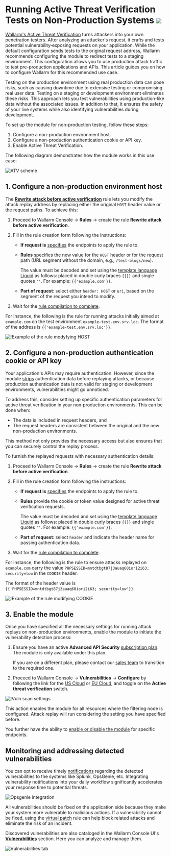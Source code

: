 # Running Active Threat Verification Tests on Non‑Production Systems <a href="../../../about-wallarm/subscription-plans/#waap-and-advanced-api-security"><img src="../../../images/api-security-tag.svg" style="border: none;"></a>

[Wallarm's Active Threat Verification](overview.md) turns attackers into your own penetration testers. After analyzing an attacker's request, it crafts and tests potential vulnerability‑exposing requests on your application. While the default configuration sends tests to the original request address, Wallarm recommends configuring the module to redirect tests to a staging environment. This configuration allows you to use production attack traffic to test pre-production applications and APIs. This article guides you on how to configure Wallarm for this recommended use case.

Testing on the production environment using real production data can pose risks, such as causing downtime due to extensive testing or compromising real user data. Testing on a staging or development environment eliminates these risks. This approach lets you test vulnerabilities using production-like data without the associated issues. In addition to that, it ensures the safety of your live systems while also identifying vulnerabilities during development.

To set up the module for non-production testing, follow these steps:

1. Configure a non-production environment host.
1. Configure a non-production authentication cookie or API key.
1. Enable Active Threat Verification.

The following diagram demonstrates how the module works in this use case:

![ATV scheme](../../images/vulnerability-detection/active-threat-verification-scheme-staging.png)

## 1. Configure a non-production environment host

The [**Rewrite attack before active verification**](modify-requests-before-replay.md) rule lets you modify the attack replay address by replacing either the original `HOST` header value or the request paths. To achieve this:

1. Proceed to Wallarm Console → **Rules** → create the rule **Rewrite attack before active verification**.
1. Fill in the rule creation form following the instructions:

      * **If request is** [specifies](../../user-guides/rules/add-rule.md#branch-description) the endpoints to apply the rule to.
      * **Rules** specifies the new value for the `HOST` header or for the request path (URL segment without the domain, e.g., `/test-blogs/new`).

        The value must be decoded and set using the [template language Liquid](https://shopify.github.io/liquid/) as follows: placed in double curly braces `{{}}` and single quotes `''`. For example: `{{'example.com'}}`.
      
      * **Part of request**: select either `header: HOST` or `uri`, based on the segment of the request you intend to modify.
1. Wait for the [rule compilation to complete](../../user-guides/rules/compiling.md).

For instance, the following is the rule for running attacks initially aimed at `example.com` on the test environment `example-test.env.srv.loc`. The format of the address is `{{'example-test.env.srv.loc'}}`.

![!Example of the rule modyfying HOST](../../images/user-guides/rules/rewrite-request-example-host.png)

## 2. Configure a non-production authentication cookie or API key

Your application's APIs may require authentication. However, since the module [strips](overview.md#test-request-security) authentication data before replaying attacks, or because production authentication data is not valid for staging or development environments, vulnerabilities might go unnoticed.

To address this, consider setting up specific authentication parameters for active threat verification in your non‑production environments. This can be done when:

* The data is included in request headers, and
* The request headers are consistent between the original and the new non-production environments.

This method not only provides the necessary access but also ensures that you can securely control the replay process.

To furnish the replayed requests with necessary authentication details:

1. Proceed to Wallarm Console → **Rules** → create the rule **Rewrite attack before active verification**.
1. Fill in the rule creation form following the instructions:

    * **If request is** [specifies](../../user-guides/rules/add-rule.md#branch-description) the endpoints to apply the rule to.
    * **Rules** provide the cookie or token value designed for active threat verification requests.

        The value must be decoded and set using the [template language Liquid](https://shopify.github.io/liquid/) as follows: placed in double curly braces `{{}}` and single quotes `''`. For example: `{{'example.com'}}`.

    * **Part of request**: select `header` and indicate the header name for passing authentication data.
1. Wait for the [rule compilation to complete](../../user-guides/rules/compiling.md).

For instance, the following is the rule to ensure attacks replayed on `example.com` carry the value `PHPSESSID=mntdtbgt87j3auaq60iori2i63; security=low` in the `COOKIE` header.

The format of the header value is `{{'PHPSESSID=mntdtbgt87j3auaq60iori2i63; security=low'}}`.

![!Example of the rule modifying COOKIE](../../images/user-guides/rules/rewrite-request-example-cookie.png)

## 3. Enable the module

Once you have specified all the necessary settings for running attack replays on non-production environments, enable the module to initiate the vulnerability detection process:

1. Ensure you have an active **Advanced API Security** [subscription plan](../../about-wallarm/subscription-plans.md#subscription-plans). The module is only available under this plan.

    If you are on a different plan, please contact our [sales team](mailto:sales@wallarm.com) to transition to the required one.
1. Proceed to Wallarm Console → **Vulnerabilities** → **Configure** by following the link for the [US Cloud](https://us1.my.wallarm.com/vulnerabilities/active?configure=true) or [EU Cloud](https://my.wallarm.com/vulnerabilities/active?configure=true), and toggle on the **Active threat verification** switch.

![!Vuln scan settings](../../images/user-guides/vulnerabilities/vuln-scan-settings.png)

This action enables the module for all resources where the filtering node is configured. Attack replay will run considering the setting you have specified before.

You further have the ability to [enable or disable the module](enable-disable-active-threat-verification.md) for specific endpoints.

## Monitoring and addressing detected vulnerabilities

You can opt to receive timely [notifications](../../user-guides/settings/integrations/integrations-intro.md) regarding the detected vulnerabilities to the systems like Splunk, OpsGenie, etc. Integrating vulnerability notifications into your daily workflow significantly accelerates your response time to potential threats.

![Opsgenie integration](../../images/user-guides/settings/integrations/add-opsgenie-integration-vulns.png)

All vulnerabilities should be fixed on the application side because they make your system more vulnerable to malicious actions. If a vulnerability cannot be fixed, using the [virtual patch](../../user-guides/rules/vpatch-rule.md) rule can help block related attacks and eliminate the risk of an incident.

Discovered vulnerabilities are also cataloged in the Wallarm Console UI's [**Vulnerabilities**](../../user-guides/vulnerabilities.md) section. Here you can analyze and manage them.

![Vulnerabilities tab](../../images/user-guides/vulnerabilities/check-vuln.png)
